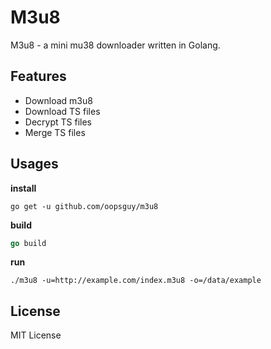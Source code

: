 # M3u8

M3u8 - a mini mu38 downloader written in Golang.

## Features

- Download m3u8 
- Download TS files
- Decrypt TS files
- Merge TS files 

## Usages

**install**

```
go get -u github.com/oopsguy/m3u8
```

**build**

```go
go build
```

**run**

```
./m3u8 -u=http://example.com/index.m3u8 -o=/data/example
```

## License 

MIT License